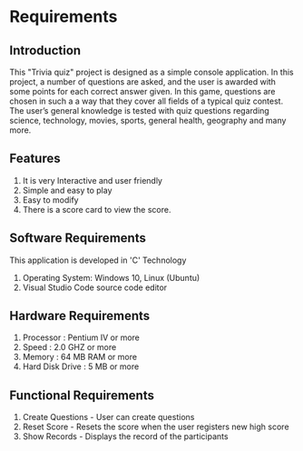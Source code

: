 # Requirements

## Introduction

This "Trivia quiz" project is designed as a simple console application. In this project, a number of questions are asked, and the user is awarded with some points for each correct answer given. In this game, questions are chosen in such a a way that they cover all fields of a typical quiz contest. The user’s general knowledge is tested with quiz questions regarding science, technology, movies, sports, general health, geography and many more. 

## Features

1. It is very Interactive and user friendly
2. Simple and easy to play
3. Easy to modify
4. There is a score card to view the score.

## Software Requirements

This application is developed in 'C' Technology

1. Operating System: Windows 10, Linux (Ubuntu)
2. Visual Studio Code source code editor

## Hardware Requirements

1. Processor        : Pentium IV or more
2. Speed            : 2.0 GHZ or more
3. Memory           : 64 MB RAM or more
4. Hard Disk Drive  : 5 MB or more

## Functional Requirements

1. Create Questions            - User can create questions
2. Reset Score                 - Resets the score when the user registers new high score
3. Show Records                - Displays the record of the participants
